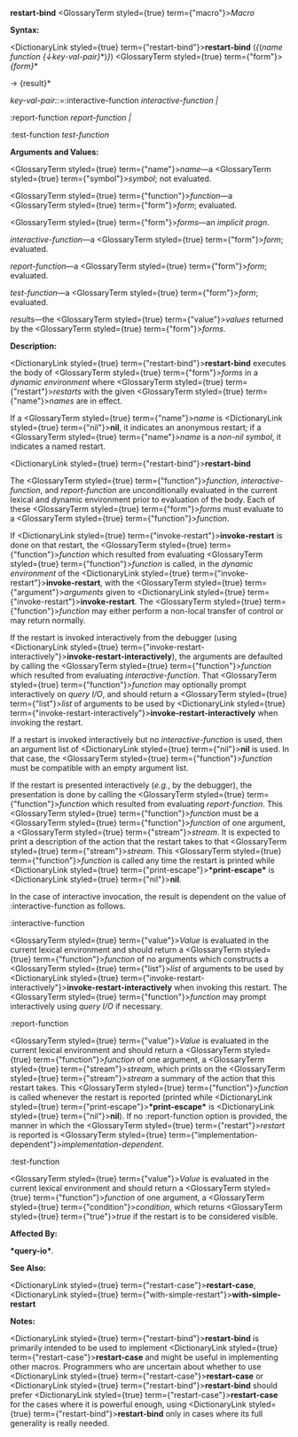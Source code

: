 **restart-bind** <GlossaryTerm styled={true} term={"macro"}><i>Macro</i></GlossaryTerm> 



**Syntax:** 



<DictionaryLink styled={true} term={"restart-bind"}><b>restart-bind</b></DictionaryLink> (*\{*(*name function \{↓key-val-pair\}*\*)*\}*) <GlossaryTerm styled={true} term={"form"}><i>\{form\}</i></GlossaryTerm>\* 



→ \{result\}\* 



*key-val-pair::*=:interactive-function *interactive-function |* 



:report-function *report-function |* 



:test-function *test-function* 



**Arguments and Values:** 



<GlossaryTerm styled={true} term={"name"}><i>name</i></GlossaryTerm>—a <GlossaryTerm styled={true} term={"symbol"}><i>symbol</i></GlossaryTerm>; not evaluated. 



<GlossaryTerm styled={true} term={"function"}><i>function</i></GlossaryTerm>—a <GlossaryTerm styled={true} term={"form"}><i>form</i></GlossaryTerm>; evaluated. 



<GlossaryTerm styled={true} term={"form"}><i>forms</i></GlossaryTerm>—an *implicit progn*. 



*interactive-function*—a <GlossaryTerm styled={true} term={"form"}><i>form</i></GlossaryTerm>; evaluated. 



*report-function*—a <GlossaryTerm styled={true} term={"form"}><i>form</i></GlossaryTerm>; evaluated. 



*test-function*—a <GlossaryTerm styled={true} term={"form"}><i>form</i></GlossaryTerm>; evaluated. 



*results*—the <GlossaryTerm styled={true} term={"value"}><i>values</i></GlossaryTerm> returned by the <GlossaryTerm styled={true} term={"form"}><i>forms</i></GlossaryTerm>. 



**Description:** 



<DictionaryLink styled={true} term={"restart-bind"}><b>restart-bind</b></DictionaryLink> executes the body of <GlossaryTerm styled={true} term={"form"}><i>forms</i></GlossaryTerm> in a *dynamic environment* where <GlossaryTerm styled={true} term={"restart"}><i>restarts</i></GlossaryTerm> with the given <GlossaryTerm styled={true} term={"name"}><i>names</i></GlossaryTerm> are in effect. 



If a <GlossaryTerm styled={true} term={"name"}><i>name</i></GlossaryTerm> is <DictionaryLink styled={true} term={"nil"}><b>nil</b></DictionaryLink>, it indicates an anonymous restart; if a <GlossaryTerm styled={true} term={"name"}><i>name</i></GlossaryTerm> is a *non-nil symbol*, it indicates a named restart. 







 



 



<DictionaryLink styled={true} term={"restart-bind"}><b>restart-bind</b></DictionaryLink> 



The <GlossaryTerm styled={true} term={"function"}><i>function</i></GlossaryTerm>, *interactive-function*, and *report-function* are unconditionally evaluated in the current lexical and dynamic environment prior to evaluation of the body. Each of these <GlossaryTerm styled={true} term={"form"}><i>forms</i></GlossaryTerm> must evaluate to a <GlossaryTerm styled={true} term={"function"}><i>function</i></GlossaryTerm>. 



If <DictionaryLink styled={true} term={"invoke-restart"}><b>invoke-restart</b></DictionaryLink> is done on that restart, the <GlossaryTerm styled={true} term={"function"}><i>function</i></GlossaryTerm> which resulted from evaluating <GlossaryTerm styled={true} term={"function"}><i>function</i></GlossaryTerm> is called, in the *dynamic environment* of the <DictionaryLink styled={true} term={"invoke-restart"}><b>invoke-restart</b></DictionaryLink>, with the <GlossaryTerm styled={true} term={"argument"}><i>arguments</i></GlossaryTerm> given to <DictionaryLink styled={true} term={"invoke-restart"}><b>invoke-restart</b></DictionaryLink>. The <GlossaryTerm styled={true} term={"function"}><i>function</i></GlossaryTerm> may either perform a non-local transfer of control or may return normally. 



If the restart is invoked interactively from the debugger (using <DictionaryLink styled={true} term={"invoke-restart-interactively"}><b>invoke-restart-interactively</b></DictionaryLink>), the arguments are defaulted by calling the <GlossaryTerm styled={true} term={"function"}><i>function</i></GlossaryTerm> which resulted from evaluating *interactive-function*. That <GlossaryTerm styled={true} term={"function"}><i>function</i></GlossaryTerm> may optionally prompt interactively on *query I/O*, and should return a <GlossaryTerm styled={true} term={"list"}><i>list</i></GlossaryTerm> of arguments to be used by <DictionaryLink styled={true} term={"invoke-restart-interactively"}><b>invoke-restart-interactively</b></DictionaryLink> when invoking the restart. 



If a restart is invoked interactively but no *interactive-function* is used, then an argument list of <DictionaryLink styled={true} term={"nil"}><b>nil</b></DictionaryLink> is used. In that case, the <GlossaryTerm styled={true} term={"function"}><i>function</i></GlossaryTerm> must be compatible with an empty argument list. 



If the restart is presented interactively (*e.g.*, by the debugger), the presentation is done by calling the <GlossaryTerm styled={true} term={"function"}><i>function</i></GlossaryTerm> which resulted from evaluating *report-function*. This <GlossaryTerm styled={true} term={"function"}><i>function</i></GlossaryTerm> must be a <GlossaryTerm styled={true} term={"function"}><i>function</i></GlossaryTerm> of one argument, a <GlossaryTerm styled={true} term={"stream"}><i>stream</i></GlossaryTerm>. It is expected to print a description of the action that the restart takes to that <GlossaryTerm styled={true} term={"stream"}><i>stream</i></GlossaryTerm>. This <GlossaryTerm styled={true} term={"function"}><i>function</i></GlossaryTerm> is called any time the restart is printed while <DictionaryLink styled={true} term={"print-escape"}><b>\*print-escape\*</b></DictionaryLink> is <DictionaryLink styled={true} term={"nil"}><b>nil</b></DictionaryLink>. 



In the case of interactive invocation, the result is dependent on the value of :interactive-function as follows. 



:interactive-function 



<GlossaryTerm styled={true} term={"value"}><i>Value</i></GlossaryTerm> is evaluated in the current lexical environment and should return a <GlossaryTerm styled={true} term={"function"}><i>function</i></GlossaryTerm> of no arguments which constructs a <GlossaryTerm styled={true} term={"list"}><i>list</i></GlossaryTerm> of arguments to be used by <DictionaryLink styled={true} term={"invoke-restart-interactively"}><b>invoke-restart-interactively</b></DictionaryLink> when invoking this restart. The <GlossaryTerm styled={true} term={"function"}><i>function</i></GlossaryTerm> may prompt interactively using *query I/O* if necessary. 



:report-function 



<GlossaryTerm styled={true} term={"value"}><i>Value</i></GlossaryTerm> is evaluated in the current lexical environment and should return a <GlossaryTerm styled={true} term={"function"}><i>function</i></GlossaryTerm> of one argument, a <GlossaryTerm styled={true} term={"stream"}><i>stream</i></GlossaryTerm>, which prints on the <GlossaryTerm styled={true} term={"stream"}><i>stream</i></GlossaryTerm> a summary of the action that this restart takes. This <GlossaryTerm styled={true} term={"function"}><i>function</i></GlossaryTerm> is called whenever the restart is reported (printed while <DictionaryLink styled={true} term={"print-escape"}><b>\*print-escape\*</b></DictionaryLink> is <DictionaryLink styled={true} term={"nil"}><b>nil</b></DictionaryLink>). If no :report-function option is provided, the manner in which the <GlossaryTerm styled={true} term={"restart"}><i>restart</i></GlossaryTerm> is reported is <GlossaryTerm styled={true} term={"implementation-dependent"}><i>implementation-dependent</i></GlossaryTerm>. 



:test-function 



<GlossaryTerm styled={true} term={"value"}><i>Value</i></GlossaryTerm> is evaluated in the current lexical environment and should return a <GlossaryTerm styled={true} term={"function"}><i>function</i></GlossaryTerm> of one argument, a <GlossaryTerm styled={true} term={"condition"}><i>condition</i></GlossaryTerm>, which returns <GlossaryTerm styled={true} term={"true"}><i>true</i></GlossaryTerm> if the restart is to be considered visible. 



**Affected By:** 



**\*query-io\***. 







 



 



**See Also:** 



<DictionaryLink styled={true} term={"restart-case"}><b>restart-case</b></DictionaryLink>, <DictionaryLink styled={true} term={"with-simple-restart"}><b>with-simple-restart</b></DictionaryLink> 



**Notes:** 



<DictionaryLink styled={true} term={"restart-bind"}><b>restart-bind</b></DictionaryLink> is primarily intended to be used to implement <DictionaryLink styled={true} term={"restart-case"}><b>restart-case</b></DictionaryLink> and might be useful in implementing other macros. Programmers who are uncertain about whether to use <DictionaryLink styled={true} term={"restart-case"}><b>restart-case</b></DictionaryLink> or <DictionaryLink styled={true} term={"restart-bind"}><b>restart-bind</b></DictionaryLink> should prefer <DictionaryLink styled={true} term={"restart-case"}><b>restart-case</b></DictionaryLink> for the cases where it is powerful enough, using <DictionaryLink styled={true} term={"restart-bind"}><b>restart-bind</b></DictionaryLink> only in cases where its full generality is really needed. 




